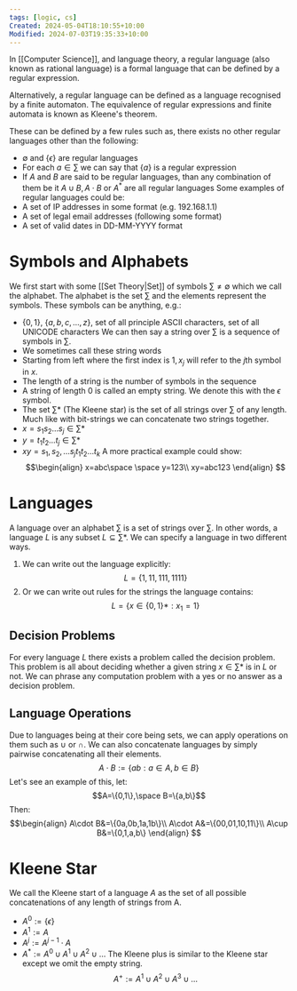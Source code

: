 ```yaml
---
tags: [logic, cs]
Created: 2024-05-04T18:10:55+10:00
Modified: 2024-07-03T19:35:33+10:00
---
```

In [[Computer Science]], and language theory, a regular language (also known as rational language) is a formal language that can be defined by a regular expression.

Alternatively, a regular language can be defined as a language recognised by a finite automaton. The equivalence of regular expressions and finite automata is known as Kleene's theorem. 

These can be defined by a few rules such as, there exists no other regular languages other than the following: 
- $\emptyset$ and $\{\epsilon\}$ are regular languages
- For each $a\in\sum\limits$ we can say that $\{a\}$ is a regular expression
- If $A$ and $B$ are said to be regular languages, than any combination of them be it $A\cup B, A\cdot B$ or $A^*$ are all regular languages
Some examples of regular languages could be:
- A set of IP addresses in some format (e.g. 192.168.1.1)
- A set of legal email addresses (following some format)
- A set of valid dates in DD-MM-YYYY format
# Symbols and Alphabets
We first start with some [[Set Theory|Set]] of symbols $\sum\limits\neq \emptyset$ which we call the alphabet. The alphabet is the set $\sum\limits$ and the elements represent the symbols. These symbols can be anything, e.g.:
- $\{0,1\}$, $\{a,b,c,\dots,z\}$, set of all principle ASCII characters, set of all UNICODE characters
We can then say a string over $\sum\limits$ is a sequence of symbols in $\sum\limits$. 
- We sometimes call these string words
- Starting from left where the first index is $1,x_j$ will refer to the $j$th symbol in $x$.
- The length of a string is the number of symbols in the sequence
- A string of length $0$ is called an empty string. We denote this with the $\epsilon$ symbol.
- The set $\sum\limits*$ (The Kleene star) is the set of all strings over $\sum\limits$ of any length.
Much like with bit-strings we can concatenate two strings together.
- $x=s_1s_2\dots s_j\in\sum\limits*$ 
- $y=t_1t_2\dots t_j\in\sum\limits*$
- $xy=s_1,s_2,\dots s_jt_1t_2\dots t_k$
A more practical example could show:
$$\begin{align}
x=abc\space \space y=123\\
xy=abc123
\end{align}
$$
# Languages
A language over an alphabet $\sum\limits$ is a set of strings over $\sum\limits$. In other words, a language $L$ is any subset $L\subseteq\sum\limits*$. We can specify a language in two different ways.
1. We can write out the language explicitly:
$$L=\{1,11,111,1111\}$$
2. Or we can write out rules for the strings the language contains:
$$L=\{x\in\{0,1\}*:x_1=1\}$$
## Decision Problems
For every language $L$ there exists a problem called the decision problem. This problem is all about deciding whether a given string $x\in\sum\limits*$ is in $L$ or not. We can phrase any computation problem with a yes or no answer as a decision problem.

## Language Operations
Due to languages being at their core being sets, we can apply operations on them such as $\cup$ or $\cap$. We can also concatenate languages by simply pairwise concatenating all their elements.
$$A\cdot B:=\{ab:a\in A,b\in B\}$$
Let's see an example of this, let:
$$A=\{0,1\},\space B=\{a,b\}$$
Then:
$$\begin{align}
A\cdot B&=\{0a,0b,1a,1b\}\\
A\cdot A&=\{00,01,10,11\}\\
A\cup B&=\{0,1,a,b\}
\end{align}
$$
# Kleene Star
We call the Kleene start of a language $A$ as the set of all possible concatenations of any length of strings from A.
- $A^0:=\{\epsilon\}$
- $A^1:=A$
- $A^j:=A^{j-1}\cdot A$
- $A^*:=A^0\cup A^1\cup A^2\cup\dots$
The Kleene plus is similar to the Kleene star except we omit the empty string.
$$A^+:=A^1\cup A^2\cup A^3\cup\dots$$
